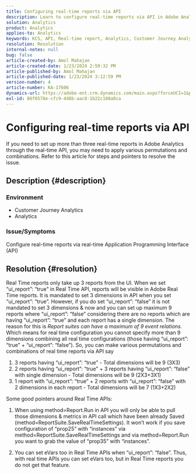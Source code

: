 ```yaml
---
title: Configuring real-time reports via API
description: Learn to configure real-time reports via API in Adobe Analytics.
solution: Analytics
product: Analytics
applies-to: Analytics
keywords: KCS, API, Real-time report, Analytics, Customer Journey Analytics
resolution: Resolution
internal-notes: null
bug: false
article-created-by: Amol Mahajan
article-created-date: 1/23/2024 2:59:32 PM
article-published-by: Amol Mahajan
article-published-date: 1/23/2024 3:12:59 PM
version-number: 4
article-number: KA-17606
dynamics-url: https://adobe-ent.crm.dynamics.com/main.aspx?forceUCI=1&pagetype=entityrecord&etn=knowledgearticle&id=cb533e00-00ba-ee11-a569-6045bd006c82
exl-id: 86f0578e-cfc9-448b-aac8-1b22c108a0ca
---
```

# Configuring real-time reports via API


If you need to set up more than three real-time reports in Adobe Analytics through the real-time API, you may need to apply various permutations and combinations. Refer to this article for steps and pointers to resolve the issue.

## Description {#description}


### <b>Environment</b>

- Customer Journey Analytics
- Analytics




### <b>Issue/Symptoms</b>

Configure real-time reports via real-time Application Programming Interface (API)


## Resolution {#resolution}


Real Time reports only take up 3 reports from the UI.
When we set “ui_report”: “true” in Real Time API, reports will be visible in Adobe Real Time reports. It is mandated to set 3 dimensions in API when you set “ui_report”: “true”.
However, if you do set “ui_report”: “false” it is not mandated to set 3 dimensions & now and you can set up maximum 9 reports where “ui_report”: “false” considering there are no reports which are having “ui_report”: “true” and each report has a single dimension.
The reason for this is *Report suites can have a maximum of 9 event relations.* Which means for real time configuration you cannot specify more than 9 dimensions combining all real time configurations (those having “ui_report”: “true” + “ui_report”: “false”).
So, you can make various permutations and combinations of real time reports via API say

1. 3 reports having “ui_report”: “true” - Total dimensions will be 9 (3X3)
2. 2 reports having “ui_report”: “true” + 3 reports having “ui_report”: “false” with single dimension - Total dimensions will be 9 (2X3+3X1)
3. 1 report with “ui_report”: “true” + 2 reports with “ui_report”: “false” with 2 dimensions in each report - Total dimensions will be 7 (1X3+2X2)


Some good pointers around Real Time APIs:

1. When using method=Report.Run in API you will only be able to pull those dimensions & metrics in API call which have been already Saved (method=ReportSuite.SaveRealTimeSettings). It won’t work if you save configuration of “prop25” with “instances” via method=ReportSuite.SaveRealTimeSettings and via method=Report.Run you want to grab the value of “prop35” with “instances”.

    
2. You can set eVars too in Real Time APIs when “ui_report”: “false”. Thus, with real time APIs you can set eVars too, but in Real Time reports you do not get that feature.
